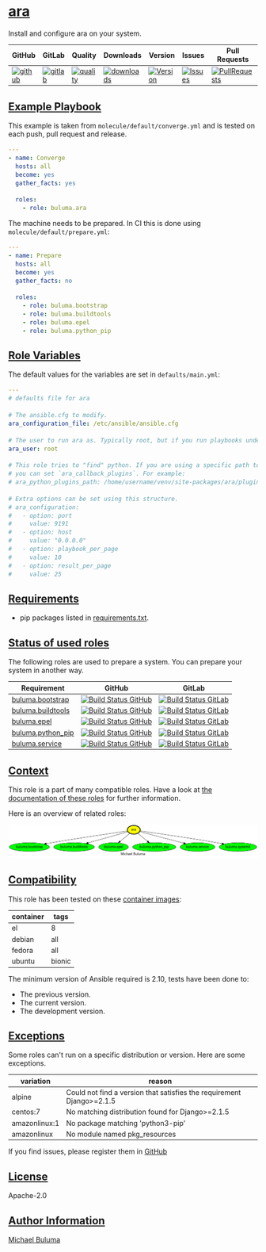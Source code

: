 # [ara](#ara)

Install and configure ara on your system.

|GitHub|GitLab|Quality|Downloads|Version|Issues|Pull Requests|
|------|------|-------|---------|-------|------|-------------|
|[![github](https://github.com/buluma/ansible-role-ara/workflows/Ansible%20Molecule/badge.svg)](https://github.com/buluma/ansible-role-ara/actions)|[![gitlab](https://gitlab.com/buluma/ansible-role-ara/badges/master/pipeline.svg)](https://gitlab.com/buluma/ansible-role-ara)|[![quality](https://img.shields.io/ansible/quality/58350)](https://galaxy.ansible.com/buluma/ara)|[![downloads](https://img.shields.io/ansible/role/d/58350)](https://galaxy.ansible.com/buluma/ara)|[![Version](https://img.shields.io/github/release/buluma/ansible-role-ara.svg)](https://github.com/buluma/ansible-role-ara/releases/)|[![Issues](https://img.shields.io/github/issues/buluma/ansible-role-ara.svg)](https://github.com/buluma/ansible-role-ara/issues/)|[![PullRequests](https://img.shields.io/github/issues-pr-closed-raw/buluma/ansible-role-ara.svg)](https://github.com/buluma/ansible-role-ara/pulls/)|

## [Example Playbook](#example-playbook)

This example is taken from `molecule/default/converge.yml` and is tested on each push, pull request and release.
```yaml
---
- name: Converge
  hosts: all
  become: yes
  gather_facts: yes

  roles:
    - role: buluma.ara
```

The machine needs to be prepared. In CI this is done using `molecule/default/prepare.yml`:
```yaml
---
- name: Prepare
  hosts: all
  become: yes
  gather_facts: no

  roles:
    - role: buluma.bootstrap
    - role: buluma.buildtools
    - role: buluma.epel
    - role: buluma.python_pip
```


## [Role Variables](#role-variables)

The default values for the variables are set in `defaults/main.yml`:
```yaml
---
# defaults file for ara

# The ansible.cfg to modify.
ara_configuration_file: /etc/ansible/ansible.cfg

# The user to run ara as. Typically root, but if you run playbooks under your username, ara saves data in your homedirectory. In that case change the ara_user to your username.
ara_user: root

# This role tries to "find" python. If you are using a specific path to python,
# you can set `ara_callback_plugins`. For example:
# ara_python_plugins_path: /home/username/venv/site-packages/ara/plugins/callback

# Extra options can be set using this structure.
# ara_configuration:
#   - option: port
#     value: 9191
#   - option: host
#     value: "0.0.0.0"
#   - option: playbook_per_page
#     value: 10
#   - option: result_per_page
#     value: 25
```

## [Requirements](#requirements)

- pip packages listed in [requirements.txt](https://github.com/buluma/ansible-role-ara/blob/main/requirements.txt).

## [Status of used roles](#status-of-requirements)

The following roles are used to prepare a system. You can prepare your system in another way.

| Requirement | GitHub | GitLab |
|-------------|--------|--------|
|[buluma.bootstrap](https://galaxy.ansible.com/buluma/bootstrap)|[![Build Status GitHub](https://github.com/buluma/ansible-role-bootstrap/workflows/Ansible%20Molecule/badge.svg)](https://github.com/buluma/ansible-role-bootstrap/actions)|[![Build Status GitLab ](https://gitlab.com/buluma/ansible-role-bootstrap/badges/main/pipeline.svg)](https://gitlab.com/buluma/ansible-role-bootstrap)|
|[buluma.buildtools](https://galaxy.ansible.com/buluma/buildtools)|[![Build Status GitHub](https://github.com/buluma/ansible-role-buildtools/workflows/Ansible%20Molecule/badge.svg)](https://github.com/buluma/ansible-role-buildtools/actions)|[![Build Status GitLab ](https://gitlab.com/buluma/ansible-role-buildtools/badges/main/pipeline.svg)](https://gitlab.com/buluma/ansible-role-buildtools)|
|[buluma.epel](https://galaxy.ansible.com/buluma/epel)|[![Build Status GitHub](https://github.com/buluma/ansible-role-epel/workflows/Ansible%20Molecule/badge.svg)](https://github.com/buluma/ansible-role-epel/actions)|[![Build Status GitLab ](https://gitlab.com/buluma/ansible-role-epel/badges/main/pipeline.svg)](https://gitlab.com/buluma/ansible-role-epel)|
|[buluma.python_pip](https://galaxy.ansible.com/buluma/python_pip)|[![Build Status GitHub](https://github.com/buluma/ansible-role-python_pip/workflows/Ansible%20Molecule/badge.svg)](https://github.com/buluma/ansible-role-python_pip/actions)|[![Build Status GitLab ](https://gitlab.com/buluma/ansible-role-python_pip/badges/main/pipeline.svg)](https://gitlab.com/buluma/ansible-role-python_pip)|
|[buluma.service](https://galaxy.ansible.com/buluma/service)|[![Build Status GitHub](https://github.com/buluma/ansible-role-service/workflows/Ansible%20Molecule/badge.svg)](https://github.com/buluma/ansible-role-service/actions)|[![Build Status GitLab ](https://gitlab.com/buluma/ansible-role-service/badges/main/pipeline.svg)](https://gitlab.com/buluma/ansible-role-service)|

## [Context](#context)

This role is a part of many compatible roles. Have a look at [the documentation of these roles](https://buluma.co.ke/) for further information.

Here is an overview of related roles:

![dependencies](https://raw.githubusercontent.com/buluma/ansible-role-ara/png/requirements.png "Dependencies")

## [Compatibility](#compatibility)

This role has been tested on these [container images](https://hub.docker.com/u/buluma):

|container|tags|
|---------|----|
|el|8|
|debian|all|
|fedora|all|
|ubuntu|bionic|

The minimum version of Ansible required is 2.10, tests have been done to:

- The previous version.
- The current version.
- The development version.

## [Exceptions](#exceptions)

Some roles can't run on a specific distribution or version. Here are some exceptions.

| variation                 | reason                 |
|---------------------------|------------------------|
| alpine | Could not find a version that satisfies the requirement Django>=2.1.5 |
| centos:7 | No matching distribution found for Django>=2.1.5 |
| amazonlinux:1 | No package matching 'python3-pip' |
| amazonlinux | No module named pkg_resources |


If you find issues, please register them in [GitHub](https://github.com/buluma/ansible-role-ara/issues)

## [License](#license)

Apache-2.0

## [Author Information](#author-information)

[Michael Buluma](https://buluma.github.io/)
